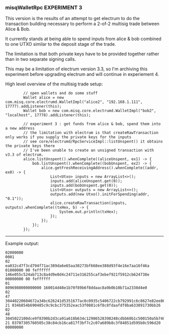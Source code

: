 
### misqWalletRpc EXPERIMENT 3

This version is the results of an attempt to get electrum to do the transaction building necessary to perform a 2-of-2 multisig trade between Alice & Bob.

It currently stands at being able to spend inputs from alice & bob combined to one UTXO similar to the deposit stage of the trade.

The limitation is that both private keys have to be provided together rather than in two separate signing calls.

This may be a limitation of electrum version 3.3, so I'm archiving this experiment before upgrading electrum and will continue in experiement 4.



High level overview of the multisig trade setup:

```
        // open wallets and do some stuff
        Wallet alice = new com.misq.core.electrumd.WalletImpl("alice2", "192.168.1.111", 17777).addListener(this);
        Wallet bob = new com.misq.core.electrumd.WalletImpl("bob2", "localhost", 17778).addListener(this);

        // experiment 3 : get funds from alice & bob, spend them into a new address
        // the limitation with electrum is that createRawTransaction only works if you supply the private keys for the inputs
        // see core/electrumd/RpcServiceImpl::listUnspent() it obtains the private keys there
        // I've been unable to create an unsigned transaction with v3.3 of electrum.
        alice.listUnspent().whenComplete((aliceUnspent, ex1) -> {
            bob.listUnspent().whenComplete((bobUnspent, ex2) -> {
                alice.getFreshReceivingAddress().whenComplete((addr, ex0) -> {
                    List<Utxo> inputs = new ArrayList<>();
                    inputs.add(aliceUnspent.get(0));
                    inputs.add(bobUnspent.get(0));
                    List<Utxo> outputs = new ArrayList<>();
                    outputs.add(new Utxo().initForSpending(addr, "0.1"));
                    alice.createRawTransaction(inputs, outputs).whenComplete((txHex, b) -> {
                        System.out.println(txHex);
                    });
                });
            });
        });
```

---

Example output:

```
02000000
0001
02
ea032cd7f3cd794f71ac389da6e65aa30273bf668ee388d93f4e16e7aa16f46a 01000000 00 feffffff
146e055c524ab713c8a4d9e0d4c24711e316255caf3ebef921f5912cb624738e 00000000 00 feffffff
01
8096980000000000 160014d48e1b70f89b6f8ddaac8a9b0b10b71a2338d4e0
02
47 30440220604672a34bc626241d5351677ac0c0935c5406722cb792991c6c8627e82ee866022031b856850bf52a0f9e43ffc2e417ed7cdbc5a367633b2541bdc4ce9e66b173f701
21 034b854b690485c9c9cbc375352eac53f0881c6f8c8fdaafdf8ba633891730bb26
02
48 3045022100dce9f8390b2d3ca91a618b634c12986528398248cdbb60b1c500150a5b74038a022055acd3010976834a9ab7ed6251d46cbc64d0f728cbd5984e8b85b11a479c690b01
21 03707305760505c38c84cb16ca817f3bf7c2c07a689b8c3f84851d595b0c596d20
00000000

```


